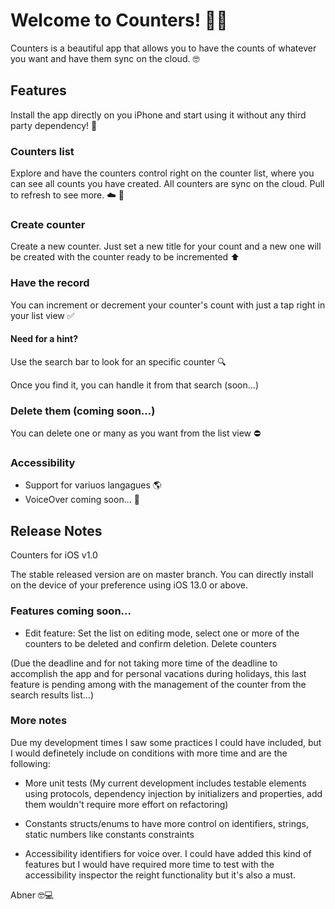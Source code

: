 # Welcome to Counters! 🔖📌

Counters is a beautiful app that allows you to have the counts of whatever you want and have them sync on the cloud. 🤓

## Features

Install the app directly on you iPhone and start using it without any third party dependency! 🚀

### Counters list

Explore and have the counters control right on the counter list, where you can see all counts you have created.
All counters are sync on the cloud. Pull to refresh to see more. ☁️ 📲


### Create counter

Create a new counter. Just set a new title for your count and a new one will be created with the counter ready to be incremented ⬆️


### Have the record

You can increment or decrement your counter's count with just a tap right in your list view ✅

#### Need for a hint?

Use the search bar to look for an specific counter 🔍

Once you find it, you can handle it from that search (soon...)


### Delete them (coming soon...)

You can delete one or many as you want from the list view ⛔️


### Accessibility

- Support for variuos langagues 🌎
- VoiceOver coming soon... 📣






## Release Notes

Counters for iOS v1.0

The stable released version are on master branch. You can directly install on the device of your preference using iOS 13.0 or above.

### Features coming soon...
- Edit feature: Set the list on editing mode, select one or more of the counters to be deleted and confirm deletion. Delete counters

(Due the deadline and for not taking more time of the deadline to accomplish the app and for personal vacations during holidays, this last feature is pending among with the management of the counter from the search results list...)

### More notes

Due my development times I saw some practices I could have included, but I would definetely include on conditions with more time and are the following:

- More unit tests (My current development includes testable elements using protocols, dependency injection by initializers and properties, add them wouldn't require more effort on refactoring)

- Constants structs/enums to have more control on identifiers, strings, static numbers like constants constraints

- Accessibility identifiers for voice over. I could have added this kind of features but I would have required more time to test with the accessibility inspector the reight functionality but it's also a must.



Abner 🤓💻





